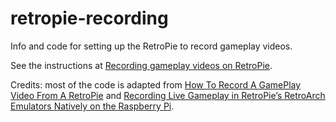# retropie-recording

Info and code for setting up the RetroPie to record gameplay videos.

See the instructions at [Recording gameplay videos on RetroPie](https://www.artificialworlds.net/blog/2018/01/07/recording-gameplay-videos-on-retropie/).

Credits: most of the code is adapted from <a
href="http://selsine.com/2016/10/15/how-to-record-a-game-play-video-from-a-retropie/">How
To Record A GamePlay Video From A RetroPie</a> and <a
href="https://retroresolution.com/2016/07/06/recording-live-gameplay-in-retropies-retroarch-emulators-natively-on-the-raspberry-pi/#li_performance_external_hdd">Recording
Live Gameplay in RetroPie’s RetroArch Emulators Natively on the Raspberry
Pi</a>.
